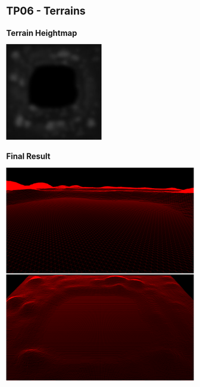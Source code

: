 # TP06 - Terrains

## Terrain Heightmap

![](src/terreno.jpg)

## Final Result
![](side.png)
![](top.png)
